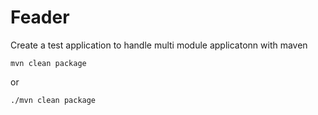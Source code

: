 # Feader

Create a test application to handle multi module applicatonn with maven

```shell
mvn clean package
```
or
```shell
./mvn clean package
```

